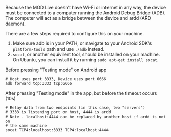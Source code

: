 Because the MOD Live doesn't have Wi-Fi or internet in any way, the device must
be connected to a computer running the Android Debug Bridge (ADB).
The computer will act as a bridge between the device and ardd (ARD daemon).

There are a few steps required to configure this on your machine.

1. Make sure adb is in your PATH, or navigate to your Android SDK's
`platform-tools` path and use `./adb` instead.
2. `socat`, or another equivilent tool, should be installed on your machine.
On Ubuntu, you can install it by running `sudo apt-get install socat`.

Before pressing "Testing mode" on Android app

    # Host uses port 3333, Device uses port 6666
    adb forward tcp:3333 tcp:6666

After pressing "Testing mode" in the app, but before the timeout occurs (10s)

    # Relay data from two endpoints (in this case, two "servers")
    # 3333 is listening port on host, 4444 is ardd
    # Note - localhost:4444 can be replaced by another host if ardd is not on
    # the same machine
    socat TCP4:localhost:3333 TCP4:localhost:4444


